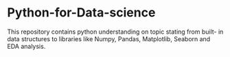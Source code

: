 # Python-for-Data-science
This repository contains python understanding on topic stating from built- in data structures  to libraries like Numpy, Pandas, Matplotlib, Seaborn and EDA analysis.
